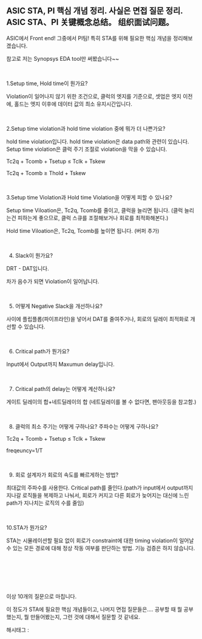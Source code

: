 ## ASIC STA, PI 핵심 개념 정리. 사실은 면접 질문 정리. ASIC STA、PI 关键概念总结。 组织面试问题。

ASIC에서 Front end! 그중에서 PI팀! 특히 STA를 위해 필요한 핵심 개념을 정리해보겠습니다.

참고로 저는 Synopsys EDA tool만 써봤습니다~~

​

1.Setup time, Hold time이 뭔가요?

Violation이 일어나지 않기 위한 조건으로, 클럭의 엣지를 기준으로, 셋업은 엣지 이전에, 홀드는 엣지 이후에 데이터 값의 최소 유지시간입니다.

​

2.Setup time violation과 hold time violation 중에 뭐가 더 나쁜가요?

hold time violation입니다. hold time violation은 data path와 관련이 있습니다. Setup time violation은 클럭 주기 조절로 violation을 막을 수 있습니다.

Tc2q + Tcomb + Tsetup ≤ Tclk + Tskew

Tc2q + Tcomb ≥ Thold + Tskew

​

3.Setup time Violation과 Hold time Violation을 어떻게 피할 수 있나요?

Setup time Viloation은, Tc2q, Tcomb를 줄이고, 클럭을 늘리면 됩니다. (클럭 늘리는건 피하는게 좋으므로, 클럭 스큐를 조절해보거나 회로를 최적화해본다.) 

Hold time Viloation은, Tc2q, Tcomb를 높이면 됩니다. (버퍼 추가)

​

4. Slack이 뭔가요?

DRT - DAT입니다.

차가 음수가 되면 Violation이 일어납니다.

​

5. 어떻게 Negative Slack을 개선하나요?

사이에 플립플롭(파이프라인)을 넣어서 DAT를 줄여주거나, 회로의 딜레이 최적화로 개선할 수 있습니다.

​

6. Critical path가 뭔가요?

Input에서 Output까지 Maxumun delay입니다.

​

7. Critical path의 delay는 어떻게 계산하나요?

게이트 딜레이의 합+네트딜레이의 합 (네트딜레이를 볼 수 없다면, 팬아웃등을 참고함.)

​

8. 클럭의 최소 주기는 어떻게 구하나요? 주파수는 어떻게 구하나요?

Tc2q + Tcomb + Tsetup ≤ Tclk + Tskew

freqeuncy=1/T

​

9. 회로 설계자가 회로의 속도를 빠르게하는 방법?

최대값의 주파수를 사용한다. Critical path를 줄인다.(path가 input에서 output까지 지나갈 로직들을 복제하고 나눠서, 회로가 커지고 다른 회로가 늦어지는 대신에 느린 path가 지나치는 로직의 수를 줄임)

​

10.STA가 뭔가요?

STA는 시뮬레이션할 필요 없이 회로가 constraint에 대한 timing violation이 일어날 수 있는 모든 경로에 대해 정상 작동 여부를 판단하는 방법. 기능 검증은 하지 않습니다.

​

​

​

이상 10개의 질문으로 마칩니다.

이 정도가 STA에 필요한 핵심 개념들이고, 나머지 면접 질문들은.... 공부할 때 뭘 공부했는지, 뭘 만들어봤는지, 그런 것에 대해서 질문할 것 같네요.

 해시태그 : 